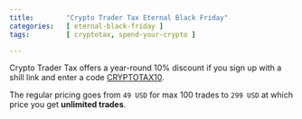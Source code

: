 ```yaml
---
title:        "Crypto Trader Tax Eternal Black Friday"
categories:   [ eternal-black-friday ]
tags:         [ cryptotax, spend-your-crypto ]

---
```


Crypto Trader Tax offers a year-round 10% discount if you sign up with a shill link and enter a code [CRYPTOTAX10](http://bit.ly/at-cttax).

The regular pricing goes from `49 USD` for max 100 trades to `299 USD` at which price you get **unlimited trades**.
